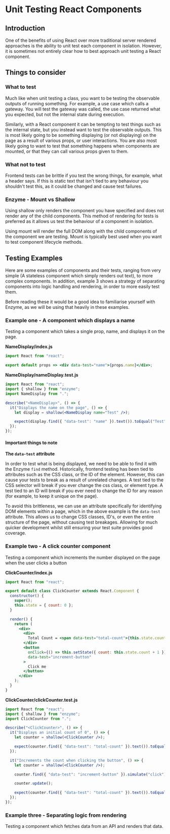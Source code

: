 # Unit Testing React Components

## Introduction

One of the benefits of using React over more traditional server rendered approaches
is the ability to unit test each component in isolation. However, it is sometimes not entirely clear
how to best approach unit testing a React component.

## Things to consider

### What to test

Much like when unit testing a class, you want to be testing the observable outputs of running something. For example, a use case which calls a gateway. You will test the gateway was called, the use case returned
what you expected, but not the internal state during execution.

Similarly, with a React component it can be tempting to test things such as the internal state, but
you instead want to test the observable outputs. This is most likely going to be something displaying
(or not displaying) on the page as a result of various props, or user interactions. You are also most
likely going to want to test that something happens when components are mounted, or that they can call
various props given to them.

### What not to test

Frontend tests can be brittle if you test the wrong things, for example, what a header says. If this is
static text that isn't tied to any behaviour you shouldn't test this, as it could be changed and cause
test failures.

### Enzyme - Mount vs Shallow

Using shallow only renders the component you have specified and does not render any of the child components. This method of rendering for tests is preferred as it allows us test the behaviour of a component in isolation.

Using mount will render the full DOM along with the child components of the component we are testing. Mount is typically best used when you want to test component lifecycle methods.

## Testing Examples

Here are some examples of components and their tests, ranging from very simple (A stateless component
which simply renders out text), to more complex components. In addition, example 3 shows a strategy of separating components into logic handling and rendering, in order to more easily test them.

Before reading these it would be a good idea to familiarise yourself with Enzyme, as we will be using that heavily in these examples.

### Example one - A component which displays a name

Testing a component which takes a single prop, name, and displays it on the page.

**NameDisplay/index.js**

```jsx
import React from "react";

export default props => <div data-test="name">{props.name}</div>;
```

**NameDisplay/nameDisplay.test.js**

```jsx
import React from "react";
import { shallow } from "enzyme";
import NameDisplay from ".";

describe("<NameDisplay>", () => {
  it("Displays the name on the page", () => {
    let display = shallow(<NameDisplay name="Test" />);

    expect(display.find({ "data-test": "name" }).text()).toEqual("Test");
  });
});
```

#### Important things to note

**The `data-test` attribute**

In order to test what is being displayed, we need to be able to find it with the Enzyme `find` method.
Historically, frontend testing has been tied to attributes such as the CSS class, or the ID of the element.
However, this can cause your tests to break as a result of unrelated changes. A test tied to the CSS selector
will break if you ever change the css class, or element type. A test tied to an ID will break if you ever need
to change the ID for any reason (for example, to keep it unique on the page).

To avoid this brittleness, we can use an attribute specifically for identifying DOM elements within a page,
which in the above example is the `data-test` attribute. This allows us to change CSS classes, ID's, or even the entire structure of the page, without causing test breakages. Allowing for much quicker development whilst
still ensuring your test suite provides good coverage.

### Example two - A click counter component

Testing a component which increments the number displayed on the page when the user clicks a button

**ClickCounter/index.js**

```jsx
import React from "react";

export default class ClickCounter extends React.Component {
  constructor() {
    super();
    this.state = { count: 0 };
  }

  render() {
    return (
      <div>
        <div>
          Total Count = <span data-test="total-count">{this.state.count}</span>
        </div>
        <button
          onClick={() => this.setState({ count: this.state.count + 1 })}
          data-test="increment-button"
        >
          Click me
        </button>
      </div>
    );
  }
}
```

**ClickCounter/clickCounter.test.js**

```jsx
import React from "react";
import { shallow } from "enzyme";
import ClickCounter from ".";

describe("<ClickCounter>", () => {
  it("Displays an initial count of 0", () => {
    let counter = shallow(<ClickCounter />);

    expect(counter.find({ "data-test": "total-count" }).text()).toEqual("0");
  });

  it("Increments the count when clicking the button", () => {
    let counter = shallow(<ClickCounter />);

    counter.find({ "data-test": "increment-button" }).simulate("click");

    counter.update();

    expect(counter.find({ "data-test": "total-count" }).text()).toEqual("1");
  });
});
```

### Example three - Separating logic from rendering

Testing a component which fetches data from an API and renders that data.
